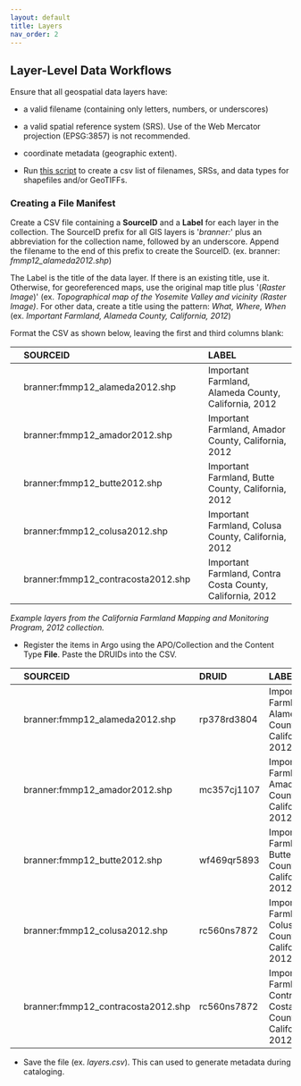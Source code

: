 ```yaml
---
layout: default
title: Layers
nav_order: 2
---
```


## Layer-Level Data Workflows

Ensure that all geospatial data layers have:

* a valid filename (containing only letters, numbers, or underscores)
* a valid spatial reference system (SRS). Use of the Web Mercator projection (EPSG:3857) is not recommended.
* coordinate metadata (geographic extent). 

* Run [this script](https://raw.githubusercontent.com/kimdurante/metadataWorkflow/master/checkData.py) to create a csv list of filenames, SRSs, and data types for shapefiles and/or GeoTIFFs.


### Creating a File Manifest

Create a CSV file containing a **SourceID** and a **Label** for each layer in the collection. The SourceID prefix for all GIS layers is '*branner:*' plus an abbreviation for the collection name, followed by an underscore. Append the filename to the end of this prefix to create the SourceID. (ex. branner: _fmmp12_alameda2012.shp_)

The Label is the title of the data layer. If there is an existing title, use it. Otherwise, for georeferenced maps, use the original map title plus '(_Raster Image_)' (ex. _Topographical map of the Yosemite Valley and vicinity (Raster Image)_. For other data, create a title using the pattern: *What, Where, When*  (ex. _Important Farmland, Alameda County, California, 2012_)

Format the CSV as shown below, leaving the first and third columns blank:

||SOURCEID||LABEL|
|:----|:----|:----|:----|
||branner:fmmp12_alameda2012.shp||Important Farmland, Alameda County, California, 2012|
||branner:fmmp12_amador2012.shp||Important Farmland, Amador County, California, 2012|
||branner:fmmp12_butte2012.shp||Important Farmland, Butte County, California, 2012|
||branner:fmmp12_colusa2012.shp||Important Farmland, Colusa County, California, 2012|
||branner:fmmp12_contracosta2012.shp||Important Farmland, Contra Costa County, California, 2012|


_Example layers from the California Farmland Mapping and Monitoring Program, 2012 collection._


* Register the items in Argo using the APO/Collection and the Content Type **File**. Paste the DRUIDs into the CSV.

||SOURCEID|DRUID|LABEL|
|:----|:----|:----|:----|
||branner:fmmp12_alameda2012.shp|rp378rd3804|Important Farmland, Alameda County, California, 2012|
||branner:fmmp12_amador2012.shp|mc357cj1107|Important Farmland, Amador County, California, 2012|
||branner:fmmp12_butte2012.shp|wf469qr5893|Important Farmland, Butte County, California, 2012|
||branner:fmmp12_colusa2012.shp|rc560ns7872|Important Farmland, Colusa County, California, 2012|
||branner:fmmp12_contracosta2012.shp|rc560ns7872|Important Farmland, Contra Costa County, California, 2012|

* Save the file (ex. _layers.csv_). This can used to generate metadata during cataloging.
